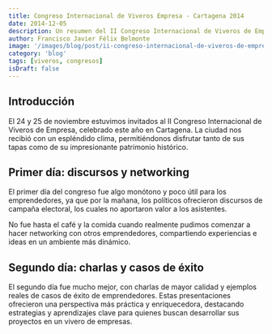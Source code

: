 ```yaml
---
title: Congreso Internacional de Viveros Empresa - Cartagena 2014
date: 2014-12-05
description: Un resumen del II Congreso Internacional de Viveros de Empresa en Cartagena, destacando experiencias, networking y casos de éxito.
author: Francisco Javier Félix Belmonte
image: '/images/blog/post/ii-congreso-internacional-de-viveros-de-empresa-cartagena-2014.webp'
category: 'blog'
tags: [viveros, congresos]
isDraft: false
---
```


## Introducción

El 24 y 25 de noviembre estuvimos invitados al II Congreso Internacional de Viveros de Empresa, celebrado este año en Cartagena. La ciudad nos recibió con un espléndido clima, permitiéndonos disfrutar tanto de sus tapas como de su impresionante patrimonio histórico.

## Primer día: discursos y networking

El primer día del congreso fue algo monótono y poco útil para los emprendedores, ya que por la mañana, los políticos ofrecieron discursos de campaña electoral, los cuales no aportaron valor a los asistentes. 

No fue hasta el café y la comida cuando realmente pudimos comenzar a hacer networking con otros emprendedores, compartiendo experiencias e ideas en un ambiente más dinámico.

## Segundo día: charlas y casos de éxito

El segundo día fue mucho mejor, con charlas de mayor calidad y ejemplos reales de casos de éxito de emprendedores. Estas presentaciones ofrecieron una perspectiva más práctica y enriquecedora, destacando estrategias y aprendizajes clave para quienes buscan desarrollar sus proyectos en un vivero de empresas.